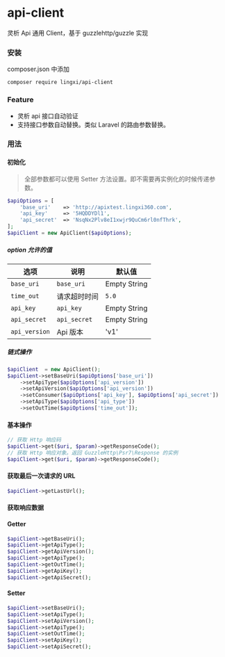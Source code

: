 # api-client
灵析 Api 通用 Client，基于 guzzlehttp/guzzle 实现

### 安装

composer.json 中添加

```shell
composer require lingxi/api-client
```

### Feature
- 灵析 api 接口自动验证
- 支持接口参数自动替换。类似 Laravel 的路由参数替换。

### 用法

#### 初始化
> 全部参数都可以使用 Setter 方法设置。即不需要再实例化的时候传递参数。
```php
$apiOptions = [
    'base_uri'    => 'http://apixtest.lingxi360.com',
    'api_key'     => '5HQDDYDl1',
    'api_secret'  => 'NsqNx2Plv8eI1xwjr9QuCm6rl0nfThrk',
];
$apiClient = new ApiClient($apiOptions);
```
##### option 允许的值

|  选项  |  说明  |  默认值  |
| -----  |  -----  |  -----  |
|  `base_uri`      |  `base_uri`    |   Empty String    |
|  `time_out`      |  请求超时时间  |  `5.0`  |
|  `api_key`       |  `api_key`  |    Empty String   |
|  `api_secret`    |  `api_secret`    |   Empty String    |
|  `api_version`   |   Api 版本    |   'v1'    |

##### 链式操作
```php
$apiClient  = new ApiClient();
$apiClient->setBaseUri($apiOptions['base_uri'])
    ->setApiType($apiOptions['api_version'])
    ->setApiVersion($apiOptions['api_version'])
    ->setConsumer($apiOptions['api_key'], $apiOptions['api_secret'])
    ->setApiType($apiOptions['api_type'])
    ->setOutTime($apiOptions['time_out']);
```
#### 基本操作
```php
// 获取 Http 响应码
$apiClient->get($uri, $param)->getResponseCode();
// 获取 Http 响应对象。返回 GuzzleHttp\Psr7\Response 的实例
$apiClient->get($uri, $param)->getResponseCode();
```
#### 获取最后一次请求的 URL
```php
$apiClient->getLastUrl();
```
#### 获取响应数据

#### Getter
```php
$apiClient->getBaseUri();
$apiClient->getApiType();
$apiClient->getApiVersion();
$apiClient->getApiType();
$apiClient->getOutTime();
$apiClient->getApiKey();
$apiClient->getApiSecret();
```
#### Setter
```php
$apiClient->setBaseUri();
$apiClient->setApiType();
$apiClient->setApiVersion();
$apiClient->setApiType();
$apiClient->setOutTime();
$apiClient->setApiKey();
$apiClient->setApiSecret();
```

